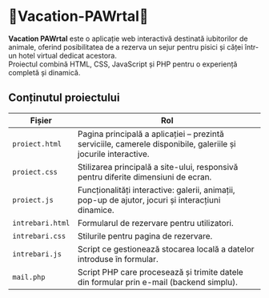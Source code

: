 # 🐾Vacation-PAWrtal🐾

**Vacation PAWrtal** este o aplicație web interactivă destinată iubitorilor de animale, oferind posibilitatea de a rezerva un sejur pentru pisici și căței într-un hotel virtual dedicat acestora.  
Proiectul combină HTML, CSS, JavaScript și PHP pentru o experiență completă și dinamică.

## Conținutul proiectului

| Fișier | Rol |
|--------|------|
| `proiect.html` | Pagina principală a aplicației – prezintă serviciile, camerele disponibile, galeriile și jocurile interactive. |
| `proiect.css` | Stilizarea principală a site-ului, responsivă pentru diferite dimensiuni de ecran. |
| `proiect.js` | Funcționalități interactive: galerii, animații, pop-up de ajutor, jocuri și interacțiuni dinamice. |
| `intrebari.html` | Formularul de rezervare pentru utilizatori. |
| `intrebari.css` | Stilurile pentru pagina de rezervare. |
| `intrebari.js` | Script ce gestionează stocarea locală a datelor introduse în formular. |
| `mail.php` | Script PHP care procesează și trimite datele din formular prin e-mail (backend simplu). |
